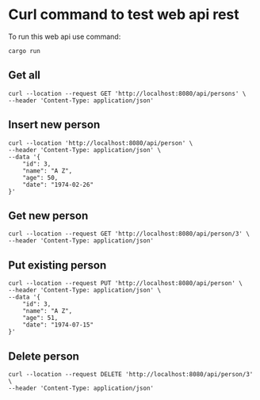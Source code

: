 # Curl command to test web api rest
To run this web api use command:


    cargo run

## Get all
    curl --location --request GET 'http://localhost:8080/api/persons' \
    --header 'Content-Type: application/json'

## Insert new person
    curl --location 'http://localhost:8080/api/person' \
    --header 'Content-Type: application/json' \
    --data '{
        "id": 3,
        "name": "A Z",
        "age": 50,
        "date": "1974-02-26"
    }'

## Get new person
    curl --location --request GET 'http://localhost:8080/api/person/3' \
    --header 'Content-Type: application/json'

## Put existing person
    curl --location --request PUT 'http://localhost:8080/api/person' \
    --header 'Content-Type: application/json' \
    --data '{
        "id": 3,
        "name": "A Z",
        "age": 51,
        "date": "1974-07-15"
    }'

## Delete person
    curl --location --request DELETE 'http://localhost:8080/api/person/3' \
    --header 'Content-Type: application/json'

